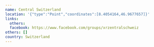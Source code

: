 ```yaml
---
name: Central Switzerland
location: '{"type":"Point","coordinates":[8.4054164,46.9677657]}'
links:
  others: 
  facebook: https://www.facebook.com/groups/xrzentralschweiz
others: []
country: Switzerland
---
```


